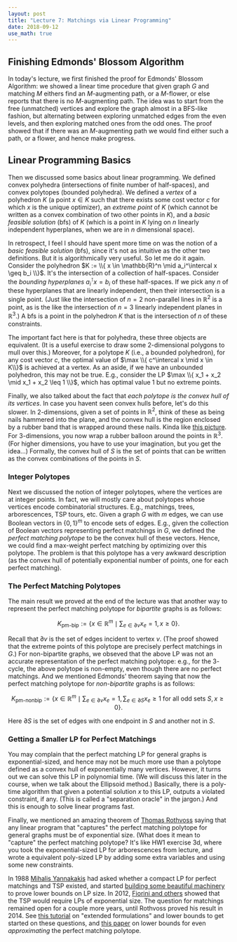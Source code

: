 ```yaml
---
layout: post
title: "Lecture 7: Matchings via Linear Programming"
date: 2018-09-12
use_math: true
---
```


## Finishing Edmonds' Blossom Algorithm

In today's lecture, we first finished the proof for Edmonds' Blossom
Algorithm: we showed a linear time procedure that given graph $G$ and
matching $M$ eithers find an $M$-augmenting path, or a $M$-flower, or
else reports that there is no $M$-augmenting path. The idea was to start
from the free (unmatched) vertices and explore the graph almost in a
BFS-like fashion, but alternating between exploring unmatched edges from
the even levels, and then exploring matched ones from the odd ones. The
proof showed that if there was an $M$-augmenting path we would find
either such a path, or a flower, and hence make progress.

## Linear Programming Basics 

Then we discussed some basics about linear programming. We defined
convex polyhedra (intersections of finite number of half-spaces), and
convex polytopes (bounded polyhedra). We defined a _vertex_ of a
polyhedron $K$ (a point $x \in K$ such that there exists some cost
vector $c$ for which $x$ is the unique optimizer), an _extreme point_ of
$K$ (which cannot be written as a convex combination of two other points
in $K$), and a _basic feasible solution_ (bfs) of $K$ (which is a point
in $K$ lying on $n$ linearly independent hyperplanes, when we are in $n$
dimensional space).

In retrospect, I feel I should have spent more time on was the notion of
a _basic feasible solution_ (bfs), since it's not as intuitive as the
other two definitions. But it is algorithmically very useful. So let me
do it again. Consider the polyhedron $K := \\{ x \in \mathbb{R}^n \mid
a_i^\intercal x \geq b_i \\}$. It's the intersection of a collection of
half-spaces. Consider the _bounding hyperplanes_ $a_i^\intercal x = b_i$
of these half-spaces. If we pick any $n$ of these hyperplanes that are
linearly independent, then their intersection is a single point. (Just
like the intersection of $n=2$ non-parallel lines in $\mathbb{R}^2$ is a
point, as is the like the intersection of $n=3$ linearly independent
planes in $\mathbb{R}^3$.)  A bfs is a point in the polyhedron $K$ that
is the intersection of $n$ of these constraints.

The important fact here is that for polyhedra, these three objects are
equivalent. (It is a useful exercise to draw some $2$-dimensional
polygons to mull over this.) Moreover, for a polytope $K$ (i.e., a
bounded polyhedron), for any cost vector $c$, the optimal value of $\max
\\{ c^\intercal x \mid x \in K\\}$ is achieved at a vertex.  As an aside,
if we have an unbounded polyhedron, this may not be true. E.g., consider
the LP $\max \\{ x_1 + x_2 \mid x_1 + x_2 \leq 1 \\}$, which has optimal
value $1$ but no extreme points.

Finally, we also talked about the fact that _each polytope is the convex
hull of its vertices_. In case you havent seen convex hulls before,
let's do this slower. In $2$-dimensions, given a set of points in
$\mathbb{R}^2$, think of these as being nails hammered into the plane, and the
convex hull is the region enclosed by a rubber band that is wrapped
around these nails. Kinda like [this picture](http://www.clear-lines.com/blog/post/Convex-Hull.aspx).
For $3$-dimensions, you now wrap a rubber balloon around the points in
$\mathbb{R}^3$. (For higher dimensions, you have to use your
imagination, but you get the idea...) Formally, the convex hull of $S$
is the set of points that can be written as the convex combinations of
the points in $S$.

### Integer Polytopes

Next we discussed the notion of integer polytopes, where the vertices
are at integer points. In fact, we will mostly care about polytopes
whose vertices encode combinatorial structures. E.g., matchings, trees,
arborescences, TSP tours, etc. Given a graph $G$ with $m$ edges, we can
use Boolean vectors in $\{0,1\}^m$ to encode sets of edges. E.g., given
the collection of Boolean vectors representing perfect matchings in $G$,
we defined the _perfect matching polytope_ to be the convex hull of
these vectors. Hence, we could find a max-weight perfect matching by
optimizing over this polytope. The problem is that this polytope has a
very awkward description (as the convex hull of potentially exponential
number of points, one for each perfect matching).

### The Perfect Matching Polytopes

The main result we proved at the end of the lecture was that another way
to represent the perfect matching polytope for _bipartite_ graphs is as
follows:

$$ K_{\text{pm-bip}} := \{ x \in \mathbb{R}^m \mid \sum_{e \in \partial v} x_e =
1, x \geq 0 \}. $$

Recall that $\partial v$ is the set of edges incident to vertex $v$.
(The proof showed that the extreme points of this polytope are precisely
perfect matchings in $G$.) For non-bipartite graphs, we obseved that the
above LP was not an accurate representation of the perfect matching
polytope: e.g., for the $3$-cycle, the above polytope is non-empty, even
though there are no perfect matchings. And we mentioned Edmonds' theorem
saying that now the perfect matching polytope for _non-bipartite_ graphs
is as follows:

$$ K_{\text{pm-nonbip}} := \{ x \in \mathbb{R}^m \mid \sum_{e \in \partial v} x_e =
1, \sum_{e \in \partial S} x_e \geq
1 \text{ for all odd sets } S, x \geq 0 \}. $$

Here $\partial S$ is the set of edges with one endpoint in $S$ and
another not in $S$.

### Getting a Smaller LP for Perfect Matchings

You may complain that the perfect matching LP for general graphs is
exponential-sized, and hence may not be much more use than a polytope
defined as a convex hull of exponentially many vertices. However, it
turns out we can solve this LP in polynomial time. (We will discuss this
later in the course, when we talk about the Ellipsoid method.)
Basically, there is a poly-time algorithm that given a potential
solution $x$ to this LP, outputs a violated constraint, if any. (This is
called a "separation oracle" in the jargon.) And this is enough to solve
linear programs fast.

Finally, we mentioned an amazing theorem of [Thomas
Rothvoss](https://sites.math.washington.edu/~rothvoss/) saying that any
linear program that "captures" the perfect matching polytope for general
graphs must be of exponential size. (What does it mean to "capture" the
perfect matching polytope?  It's like HW1 exercise 3d, where you took
the exponential-sized LP for arborescences from lecture, and wrote a
equivalent poly-sized LP by adding some extra variables and using some
new constraints.

In 1988 [Mihalis Yannakakis](http://www.cs.columbia.edu/~mihalis/) had
asked whether a compact LP for perfect matchings and TSP existed, and
started [building some beautiful 
machinery](http://www.tcs.tifr.res.in/~prahladh/teaching/2011-12/comm/papers/Yannakakis1991.pdf)
to prove lower bounds on LP size. In 2012, [Fiorini and
others](https://homepages.cwi.nl/~rdewolf/publ/qc/stoc130-fiorini.pdf)
showed that the TSP would require LPs of exponential size. The question
for matchings remained open for a couple more years, until Rothvoss
proved his result in 2014. See [this
tutorial](https://simons.berkeley.edu/talks/extended-formulations1) on
"extended formulations" and lower bounds to get started on these
questions, and [this paper](https://arxiv.org/abs/1711.10145) on lower bounds for even _approximating_ the 
perfect matching polytope.

